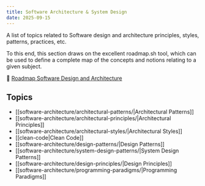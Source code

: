 ```yaml
---
title: Software Architecture & System Design
date: 2025-09-15
---
```


A list of topics related to Software design and architecture principles, styles, patterns, practices, etc.

To this end, this section draws on the excellent roadmap.sh tool, which can be used to define a complete map of the concepts and notions relating to a given subject.

:link: [Roadmap Software Design and Architecture](https://roadmap.sh/r/software-design-and-architecture-qnur8)

## Topics

* [[software-architecture/architectural-patterns/|Architectural Patterns]]
* [[software-architecture/architectural-principles/|Architectural Principles]]
* [[software-architecture/architectural-styles/|Architectural Styles]]
* [[clean-code|Clean Code]]
* [[software-architecture/design-patterns/|Design Patterns]]
* [[software-architecture/system-design-patterns/|System Design Patterns]]
* [[software-architecture/design-principles/|Design Principles]]
* [[software-architecture/programming-paradigms/|Programming Paradigms]]